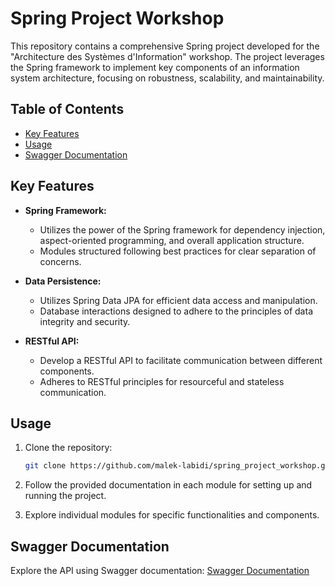 # Spring Project Workshop

This repository contains a comprehensive Spring project developed for the "Architecture des Systèmes d'Information" workshop. The project leverages the Spring framework to implement key components of an information system architecture, focusing on robustness, scalability, and maintainability.

## Table of Contents

- [Key Features](#key-features)
- [Usage](#usage)
- [Swagger Documentation](#swagger-documentation)

## Key Features

- **Spring Framework:**
  - Utilizes the power of the Spring framework for dependency injection, aspect-oriented programming, and overall application structure.
  - Modules structured following best practices for clear separation of concerns.


- **Data Persistence:**
  - Utilizes Spring Data JPA for efficient data access and manipulation.
  - Database interactions designed to adhere to the principles of data integrity and security.

- **RESTful API:**
  - Develop a RESTful API to facilitate communication between different components.
  - Adheres to RESTful principles for resourceful and stateless communication.


## Usage

1. Clone the repository:

   ```bash
   git clone https://github.com/malek-labidi/spring_project_workshop.git
   ```

2. Follow the provided documentation in each module for setting up and running the project.

3. Explore individual modules for specific functionalities and components.


## Swagger Documentation

Explore the API using Swagger documentation: [Swagger Documentation]([#swagger-link](http://localhost:8083/springProject/swagger-ui/index.html)http://localhost:8083/springProject/swagger-ui/index.html)

